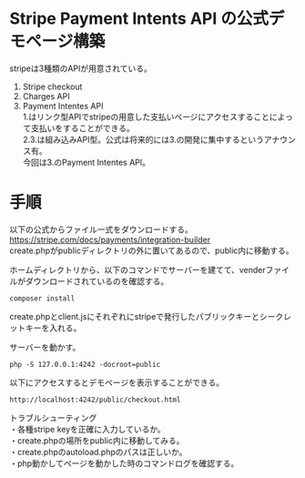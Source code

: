 # Stripe Payment Intents API の公式デモページ構築
stripeは3種類のAPIが用意されている。  
1. Stripe checkout  
2. Charges API  
3. Payment Intentes API  
1.はリンク型APIでstripeの用意した支払いページにアクセスすることによって支払いをすることができる。  
2.3.は組み込みAPI型。公式は将来的には3.の開発に集中するというアナウンス有。  
今回は3.のPayment Intentes API。  

# 手順
以下の公式からファイル一式をダウンロードする。  
https://stripe.com/docs/payments/integration-builder  
create.phpがpublicディレクトリの外に置いてあるので、public内に移動する。  

ホームディレクトリから、以下のコマンドでサーバーを建てて、venderファイルがダウンロードされているのを確認する。
```
composer install
```
create.phpとclient.jsにそれぞれにstripeで発行したパブリックキーとシークレットキーを入れる。  

サーバーを動かす。
```
php -S 127.0.0.1:4242 -docroot=public
```
以下にアクセスするとデモページを表示することができる。
```
http://localhost:4242/public/checkout.html
```
トラブルシューティング  
・各種stripe keyを正確に入力しているか。  
・create.phpの場所をpublic内に移動してみる。  
・create.phpのautoload.phpのパスは正しいか。  
・php動かしてページを動かした時のコマンドログを確認する。  
